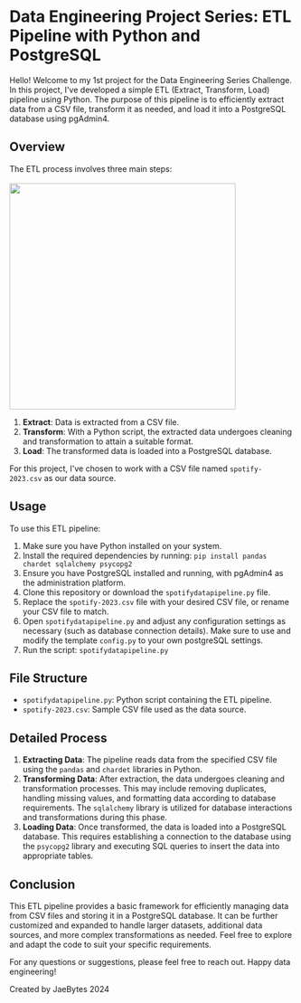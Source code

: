 # Data Engineering Project Series: ETL Pipeline with Python and PostgreSQL

Hello! Welcome to my 1st project for the Data Engineering Series Challenge. In this project, I've developed a simple ETL (Extract, Transform, Load) pipeline using Python. The purpose of this pipeline is to efficiently extract data from a CSV file, transform it as needed, and load it into a PostgreSQL database using pgAdmin4.

## Overview


The ETL process involves three main steps:
<br><br> <img src="https://miro.medium.com/v2/resize:fit:1014/1*mwRdNRy03Ucn7Y04aitqgA.png" width="400">
<br>
1. **Extract**: Data is extracted from a CSV file.
2. **Transform**: With a Python script, the extracted data undergoes cleaning and transformation to attain a suitable format.
3. **Load**: The transformed data is loaded into a PostgreSQL database.

For this project, I've chosen to work with a CSV file named `spotify-2023.csv` as our data source.

## Usage

To use this ETL pipeline:

1. Make sure you have Python installed on your system.
2. Install the required dependencies by running:
    `pip install pandas chardet sqlalchemy psycopg2` 
3. Ensure you have PostgreSQL installed and running, with pgAdmin4 as the administration platform.
4. Clone this repository or download the `spotifydatapipeline.py` file. 
5. Replace the `spotify-2023.csv` file with your desired CSV file, or rename your CSV file to match. 
6. Open `spotifydatapipeline.py` and adjust any configuration settings as necessary (such as database connection details). Make sure to use and modify the template `config.py` to your own postgreSQL settings. 
7. Run the script:
 `spotifydatapipeline.py`


## File Structure

- `spotifydatapipeline.py`: Python script containing the ETL pipeline.
- `spotify-2023.csv`: Sample CSV file used as the data source.

## Detailed Process

1. **Extracting Data**: The pipeline reads data from the specified CSV file using the `pandas` and `chardet` libraries in Python.
2. **Transforming Data**: After extraction, the data undergoes cleaning and transformation processes. This may include removing duplicates, handling missing values, and formatting data according to database requirements. The `sqlalchemy` library is utilized for database interactions and transformations during this phase.
3. **Loading Data**: Once transformed, the data is loaded into a PostgreSQL database. This requires establishing a connection to the database using the `psycopg2` library and executing SQL queries to insert the data into appropriate tables.

## Conclusion

This ETL pipeline provides a basic framework for efficiently managing data from CSV files and storing it in a PostgreSQL database. It can be further customized and expanded to handle larger datasets, additional data sources, and more complex transformations as needed. Feel free to explore and adapt the code to suit your specific requirements.

For any questions or suggestions, please feel free to reach out. Happy data engineering!

Created by JaeBytes 2024
